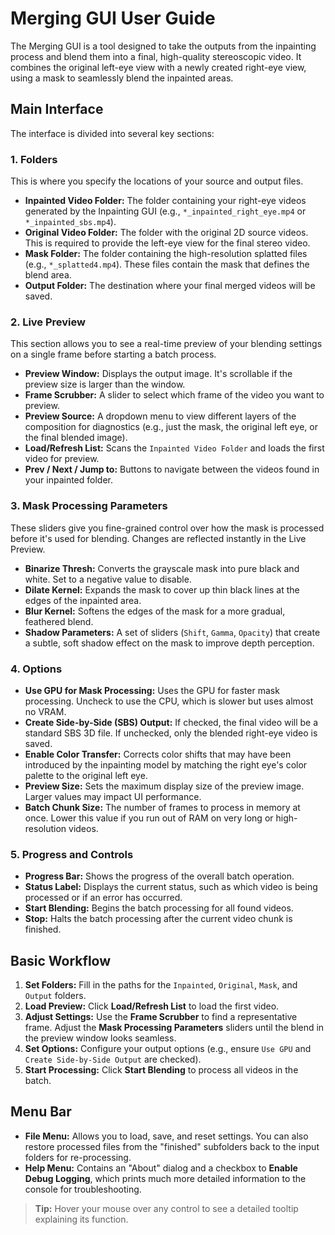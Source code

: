 # Merging GUI User Guide

The Merging GUI is a tool designed to take the outputs from the inpainting process and blend them into a final, high-quality stereoscopic video. It combines the original left-eye view with a newly created right-eye view, using a mask to seamlessly blend the inpainted areas.

## Main Interface

The interface is divided into several key sections:

### 1. Folders

This is where you specify the locations of your source and output files.

-   **Inpainted Video Folder:** The folder containing your right-eye videos generated by the Inpainting GUI (e.g., `*_inpainted_right_eye.mp4` or `*_inpainted_sbs.mp4`).
-   **Original Video Folder:** The folder with the original 2D source videos. This is required to provide the left-eye view for the final stereo video.
-   **Mask Folder:** The folder containing the high-resolution splatted files (e.g., `*_splatted4.mp4`). These files contain the mask that defines the blend area.
-   **Output Folder:** The destination where your final merged videos will be saved.

### 2. Live Preview

This section allows you to see a real-time preview of your blending settings on a single frame before starting a batch process.

-   **Preview Window:** Displays the output image. It's scrollable if the preview size is larger than the window.
-   **Frame Scrubber:** A slider to select which frame of the video you want to preview.
-   **Preview Source:** A dropdown menu to view different layers of the composition for diagnostics (e.g., just the mask, the original left eye, or the final blended image).
-   **Load/Refresh List:** Scans the `Inpainted Video Folder` and loads the first video for preview.
-   **Prev / Next / Jump to:** Buttons to navigate between the videos found in your inpainted folder.

### 3. Mask Processing Parameters

These sliders give you fine-grained control over how the mask is processed before it's used for blending. Changes are reflected instantly in the Live Preview.

-   **Binarize Thresh:** Converts the grayscale mask into pure black and white. Set to a negative value to disable.
-   **Dilate Kernel:** Expands the mask to cover up thin black lines at the edges of the inpainted area.
-   **Blur Kernel:** Softens the edges of the mask for a more gradual, feathered blend.
-   **Shadow Parameters:** A set of sliders (`Shift`, `Gamma`, `Opacity`) that create a subtle, soft shadow effect on the mask to improve depth perception.

### 4. Options

-   **Use GPU for Mask Processing:** Uses the GPU for faster mask processing. Uncheck to use the CPU, which is slower but uses almost no VRAM.
-   **Create Side-by-Side (SBS) Output:** If checked, the final video will be a standard SBS 3D file. If unchecked, only the blended right-eye video is saved.
-   **Enable Color Transfer:** Corrects color shifts that may have been introduced by the inpainting model by matching the right eye's color palette to the original left eye.
-   **Preview Size:** Sets the maximum display size of the preview image. Larger values may impact UI performance.
-   **Batch Chunk Size:** The number of frames to process in memory at once. Lower this value if you run out of RAM on very long or high-resolution videos.

### 5. Progress and Controls

-   **Progress Bar:** Shows the progress of the overall batch operation.
-   **Status Label:** Displays the current status, such as which video is being processed or if an error has occurred.
-   **Start Blending:** Begins the batch processing for all found videos.
-   **Stop:** Halts the batch processing after the current video chunk is finished.

## Basic Workflow

1.  **Set Folders:** Fill in the paths for the `Inpainted`, `Original`, `Mask`, and `Output` folders.
2.  **Load Preview:** Click **Load/Refresh List** to load the first video.
3.  **Adjust Settings:** Use the **Frame Scrubber** to find a representative frame. Adjust the **Mask Processing Parameters** sliders until the blend in the preview window looks seamless.
4.  **Set Options:** Configure your output options (e.g., ensure `Use GPU` and `Create Side-by-Side Output` are checked).
5.  **Start Processing:** Click **Start Blending** to process all videos in the batch.

## Menu Bar

-   **File Menu:** Allows you to load, save, and reset settings. You can also restore processed files from the "finished" subfolders back to the input folders for re-processing.
-   **Help Menu:** Contains an "About" dialog and a checkbox to **Enable Debug Logging**, which prints much more detailed information to the console for troubleshooting.

> **Tip:** Hover your mouse over any control to see a detailed tooltip explaining its function.
